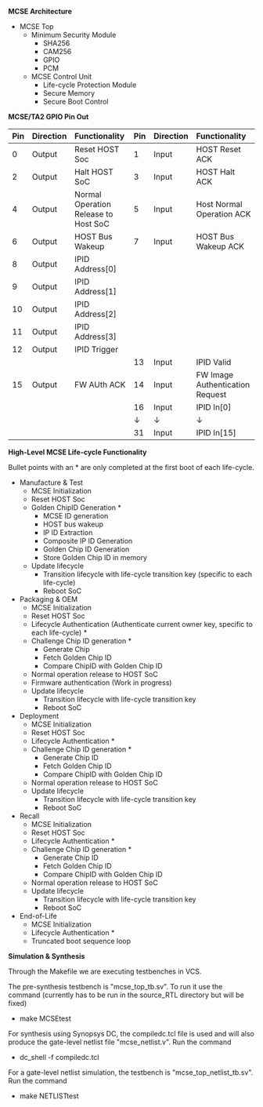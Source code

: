 **MCSE Architecture**

- MCSE Top  
  - Minimum Security Module  
    - SHA256  
    - CAM256  
    - GPIO  
    - PCM
  - MCSE Control Unit
    - Life-cycle Protection Module
    - Secure Memory
    - Secure Boot Control 

**MCSE/TA2 GPIO Pin Out**

| Pin | Direction | Functionality | Pin | Direction | Functionality |
|:--- | :---      |  :---         |:--- | :---      |  :---         | 
| 0   | Output    | Reset HOST Soc| 1   | Input     | HOST Reset ACK| 
| 2   | Output    | Halt HOST SoC | 3   | Input     | HOST Halt ACK | 
| 4   | Output    | Normal Operation Release to Host SoC | 5 | Input | Host Normal Operation ACK |
| 6   | Output    | HOST Bus Wakeup | 7 | Input | HOST Bus Wakeup ACK | 
|8    | Output    | IPID Address[0] |    |      |                     |
|9    | Output    | IPID Address[1] |    |      |                     |
|10   | Output    | IPID Address[2] |    |      |                     |
|11   | Output    | IPID Address[3] |    |      |                     |
|12   | Output    | IPID Trigger    |    |      |                     |
|     |           |                 |13  |Input | IPID Valid          | 
| 15  | Output    | FW AUth ACK     |14  |Input | FW Image Authentication Request | 
|     |           |                 |16  |Input | IPID In[0]          | 
|     |           |                 | ↓  | ↓    |      ↓              | 
|     |           |                 |31  |Input | IPID In[15]         |

**High-Level MCSE Life-cycle Functionality**

Bullet points with an * are only completed at the first boot of each life-cycle. 

- Manufacture & Test
  - MCSE Initialization
  - Reset HOST Soc 
  - Golden ChipID Generation *
    - MCSE ID generation  
    - HOST bus wakeup
    - IP ID Extraction
    - Composite IP ID Generation
    - Golden Chip ID Generation
    - Store Golden Chip ID in memory
  - Update lifecycle
    - Transition lifecycle with life-cycle transition key (specific to each life-cycle)  
    - Reboot SoC
- Packaging & OEM
  - MCSE Initialization
  - Reset HOST Soc
  - Lifecycle Authentication (Authenticate current owner key, specific to each life-cycle) * 
  - Challenge Chip ID generation *
    - Generate Chip 
    - Fetch Golden Chip ID
    - Compare ChipID with Golden Chip ID
  - Normal operation release to HOST SoC
  - Firmware authentication (Work in progress)
  - Update lifecycle
    - Transition lifecycle with life-cycle transition key 
    - Reboot SoC
 - Deployment
   - MCSE Initialization
   - Reset HOST Soc
   - Lifecycle Authentication * 
   - Challenge Chip ID generation *
     - Generate Chip ID 
     - Fetch Golden Chip ID
     - Compare ChipID with Golden Chip ID
   - Normal operation release to HOST SoC
   - Update lifecycle
     - Transition lifecycle with life-cycle transition key 
     - Reboot SoC
 - Recall
   - MCSE Initialization
   - Reset HOST Soc
   - Lifecycle Authentication * 
   - Challenge Chip ID generation *
     - Generate Chip ID 
     - Fetch Golden Chip ID
     - Compare ChipID with Golden Chip ID
   - Normal operation release to HOST SoC
   - Update lifecycle
     - Transition lifecycle with life-cycle transition key 
     - Reboot SoC
 - End-of-Life
   - MCSE Initialization
   - Lifecycle Authentication *
   - Truncated boot sequence loop

**Simulation & Synthesis**

Through the Makefile we are executing testbenches in VCS. 

The pre-synthesis testbench is "mcse_top_tb.sv". To run it use the command (currently has to be run in the source_RTL directory but will be fixed) 

 - make MCSEtest

For synthesis using Synopsys DC, the compiledc.tcl file is used and will also produce the gate-level netlist file "mcse_netlist.v". Run the command

 - dc_shell -f compiledc.tcl

For a gate-level netlist simulation, the testbench is "mcse_top_netlist_tb.sv". Run the command

 - make NETLISTtest



